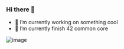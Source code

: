 ### Hi there 👋

<!--
**renagc/renagc** is a ✨ _special_ ✨ repository because its `README.md` (this file) appears on your GitHub profile.

Here are some ideas to get you started:
-->

- 🔭 I’m currently working on something cool
- 🌱 I’m currently finish 42 common core

![image](https://github.com/renagc/renagc/assets/113280253/bf125e78-1fd4-4c6e-8919-a73d3f9f629f)

